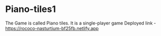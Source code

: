 ﻿# Piano-tiles1
The Game is called Piano tiles.
It is a single-player game
Deployed link - https://rococo-nasturtium-bf25fb.netlify.app

